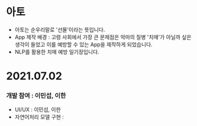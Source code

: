 # 아토

- 아토는 순우리말로 '선물'이라는 뜻입니다.
- App 제작 배경 : 고령 사회에서 가장 큰 문제점은 악마의 질병 '치매'가 아닐까 싶은 생각이 들었고 이를 예방할 수 있는 App을 제작하게 되었습니다.
- NLP를 활용한 치매 예방 일기장입니다.

# 2021.07.02 

### 개발 참여 : 이민섭, 이한

- UI/UX : 이민섭, 이한
- 자연어처리 모델 구현 : 
